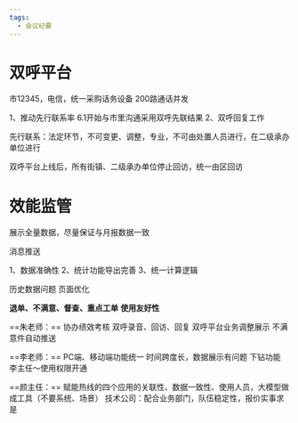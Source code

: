 ```yaml
---
tags:
  - 会议纪要
---
```

# 双呼平台

市12345，电信，统一采购话务设备
200路通话并发

1、推动先行联系率 6.1开始与市里沟通采用双呼先联结果
2、双呼回复工作

先行联系：法定环节，不可变更、调整，专业，不可由处置人员进行，在二级承办单位进行

双呼平台上线后，所有街镇、二级承办单位停止回访，统一由区回访

# 效能监管

展示全量数据，尽量保证与月报数据一致

消息推送 

1、数据准确性
2、统计功能导出完善
3、统一计算逻辑

历史数据问题
页面优化

**退单、不满意、督查、重点工单**
**使用友好性**

==朱老师：==
协办绩效考核
双呼录音、回访、回复 双呼平台业务调整展示
不满意件自动推送

==李老师：==
PC端、移动端功能统一
时间跨度长，数据展示有问题
下钻功能
李主任～使用权限开通

==颜主任：==
赋能热线的四个应用的关联性、数据一致性、使用人员，大模型做成工具（不要系统、场景）
技术公司：配合业务部门，队伍稳定性，报价实事求是

